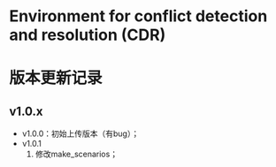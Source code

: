 # Environment for conflict detection and resolution (CDR)# 版本更新记录## v1.0.x* v1.0.0：初始上传版本（有bug）；* v1.0.1  1. 修改make_scenarios；